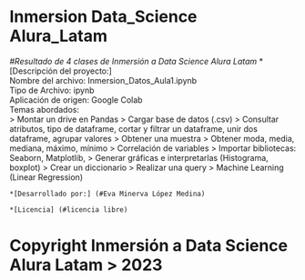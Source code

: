 # Inmersion Data_Science Alura_Latam
 <em>#Resultado de 4 clases de Inmersión a Data Science Alura Latam</em>
 	*[Descripción del proyecto:]  
	Nombre del archivo: Inmersion_Datos_Aula1.ipynb  
	Tipo de Archivo: ipynb  
	Aplicación de origen: Google Colab  
	Temas abordados:  
	> Montar un drive en Pandas
	> Cargar base de datos (.csv)
	> Consultar atributos, tipo de dataframe, cortar y filtrar un dataframe, unir dos dataframe, agrupar valores
	> Obtener una muestra
	> Obtener moda, media, mediana, máximo, mínimo
	> Correlación de variables
	> Importar bibliotecas: Seaborn, Matplotlib, 
	> Generar gráficas e interpretarlas (Histograma, boxplot)
	> Crear un diccionario
	> Realizar una query
	> Machine Learning (Linear Regression)  
	
	*[Desarrollado por:] (#Eva Minerva López Medina)  
	
	*[Licencia] (#licencia libre)  
	
 # Copyright  Inmersión a Data Science Alura Latam > 2023
